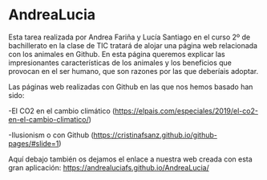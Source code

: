 # AndreaLucia
Esta tarea realizada por Andrea Fariña y Lucía Santiago en el curso 2º de bachillerato en la clase de TIC tratará de alojar una página web relacionada con los animales en Github. En esta página queremos explicar las impresionantes características de los animales y los beneficios que provocan en el ser humano, que son razones por las que deberíais adoptar.  

Las páginas web realizadas con Github en las que nos hemos basado han sido:

-El CO2 en el cambio climático (https://elpais.com/especiales/2019/el-co2-en-el-cambio-climatico/)

-Ilusionism o con Github (https://cristinafsanz.github.io/github-pages/#slide=1)

Aquí debajo también os dejamos el enlace a nuestra web creada con esta gran aplicación:
https://andrealuciafs.github.io/AndreaLucia/

